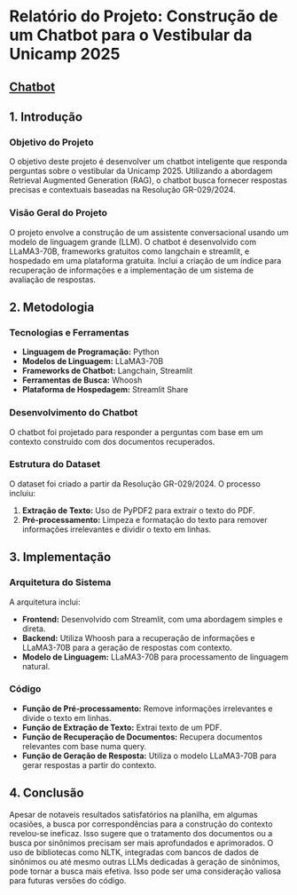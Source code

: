 # Relatório do Projeto: Construção de um Chatbot para o Vestibular da Unicamp 2025

## [Chatbot](https://neuralmind-d62thqvrmakhyf7ih3byy4.streamlit.app)

## 1. Introdução

### Objetivo do Projeto
O objetivo deste projeto é desenvolver um chatbot inteligente que responda perguntas sobre o vestibular da Unicamp 2025. Utilizando a abordagem Retrieval Augmented Generation (RAG), o chatbot busca fornecer respostas precisas e contextuais baseadas na Resolução GR-029/2024.

### Visão Geral do Projeto
O projeto envolve a construção de um assistente conversacional usando um modelo de linguagem grande (LLM). O chatbot é desenvolvido com LLaMA3-70B, frameworks gratuitos como langchain e streamlit, e hospedado em uma plataforma gratuita. Inclui a criação de um índice para recuperação de informações e a implementação de um sistema de avaliação de respostas.

## 2. Metodologia

### Tecnologias e Ferramentas
- **Linguagem de Programação:** Python
- **Modelos de Linguagem:** LLaMA3-70B
- **Frameworks de Chatbot:** Langchain, Streamlit
- **Ferramentas de Busca:** Whoosh
- **Plataforma de Hospedagem:** Streamlit Share

### Desenvolvimento do Chatbot

O chatbot foi projetado para responder a perguntas com base em um contexto construído com dos documentos recuperados.

### Estrutura do Dataset
O dataset foi criado a partir da Resolução GR-029/2024. O processo incluiu:
1. **Extração de Texto:** Uso de PyPDF2 para extrair o texto do PDF.
2. **Pré-processamento:** Limpeza e formatação do texto para remover informações irrelevantes e dividir o texto em linhas.

## 3. Implementação

### Arquitetura do Sistema
A arquitetura inclui:
- **Frontend:** Desenvolvido com Streamlit, com uma abordagem simples e direta.
- **Backend:** Utiliza Whoosh para a recuperação de informações e LLaMA3-70B para a geração de respostas com contexto.
- **Modelo de Linguagem:** LLaMA3-70B para processamento de linguagem natural.

### Código

- **Função de Pré-processamento:** Remove informações irrelevantes e divide o texto em linhas.
- **Função de Extração de Texto:** Extrai texto de um PDF.
- **Função de Recuperação de Documentos:** Recupera documentos relevantes com base numa query.
- **Função de Geração de Resposta:** Utiliza o modelo LLaMA3-70B para gerar respostas a partir do contexto.

## 4. Conclusão

Apesar de notaveis resultados satisfatórios na planilha, em algumas ocasiões, a busca por correspondências para a construção do contexto revelou-se ineficaz. Isso sugere que o tratamento dos documentos ou a busca por sinônimos precisam ser mais aprofundados e aprimorados.
O uso de bibliotecas como NLTK, integradas com bancos de dados de sinônimos ou até mesmo outras LLMs dedicadas à geração de sinônimos, pode tornar a busca mais efetiva. Isso pode ser uma consideração valiosa para futuras versões do código.